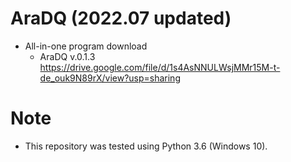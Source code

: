 # AraDQ (2022.07 updated)
- All-in-one program download
   - AraDQ v.0.1.3 https://drive.google.com/file/d/1s4AsNNULWsjMMr15M-t-de_ouk9N89rX/view?usp=sharing

# Note
- This repository was tested using Python 3.6 (Windows 10).
